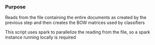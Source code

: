 ### Purpose

Reads from the file containing the entire documents as created by the previous step and then creates the BOW matrices used by classifiers

This script uses spark to parallelize the reading from the file, so a spark instance running locally is required